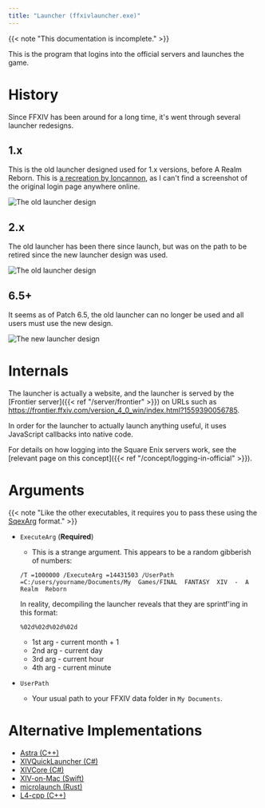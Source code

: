 ```yaml
---
title: "Launcher (ffxivlauncher.exe)"
---
```


{{< note "This documentation is incomplete." >}}

This is the program that logins into the official servers and launches the game.

# History

Since FFXIV has been around for a long time, it's went through several launcher redesigns.

## 1.x

This is the old launcher designed used for 1.x versions, before A Realm Reborn. This is [a recreation by Ioncannon](http://ffxivclassic.fragmenterworks.com/), as I can't find a screenshot of the original login page anywhere online.

![The old launcher design](ffxivlauncher-10.png)

## 2.x

The old launcher has been there since launch, but was on the path to be retired since the new launcher design was used.

![The old launcher design](ffxivlauncher-old.png)

## 6.5+

It seems as of Patch 6.5, the old launcher can no longer be used and all users must use the new design.

![The new launcher design](ffxivlauncher-new.png)

# Internals

The launcher is actually a website, and the launcher is served by the [Frontier server]({{< ref "/server/frontier" >}}) on URLs such as https://frontier.ffxiv.com/version_4_0_win/index.html?1559390056785.

In order for the launcher to actually launch anything useful, it uses JavaScript callbacks into native code.

For details on how logging into the Square Enix servers work, see the [relevant page on this concept]({{< ref "/concept/logging-in-official" >}}).

# Arguments

{{< note "Like the other executables, it requires you to pass these using the [SqexArg](concept/sqexarg) format." >}}

- `ExecuteArg` (**Required**)
    - This is a strange argument. This appears to be a random gibberish of numbers:

    `/T =1000000 /ExecuteArg =14431503 /UserPath =C:/users/yourname/Documents/My  Games/FINAL  FANTASY  XIV  -  A  Realm  Reborn`

    In reality, decompiling the launcher reveals that they are sprintf'ing in this format:

    `%02d%02d%02d%02d`

    - 1st arg - current month + 1
    - 2nd arg - current day
    - 3rd arg - current hour
    - 4th arg - current minute

- `UserPath`
    - Your usual path to your FFXIV data folder in `My Documents`.

# Alternative Implementations

* [Astra (C++)](https://sr.ht/~redstrate/astra/)
* [XIVQuickLauncher (C#)](https://github.com/goatcorp/FFXIVQuickLauncher)
* [XIVCore (C#)](https://github.com/goatcorp/XIVLauncher.Core)
* [XIV-on-Mac (Swift)](https://github.com/marzent/XIV-on-Mac)
* [microlaunch (Rust)](https://github.com/eorzeatools/microlaunch)
* [L4-cpp (C++)](https://github.com/WorkingRobot/L4-cpp)
